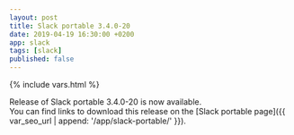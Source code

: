 ```yaml
---
layout: post
title: Slack portable 3.4.0-20
date: 2019-04-19 16:30:00 +0200
app: slack
tags: [slack]
published: false
---
```

{% include vars.html %}

Release of Slack portable 3.4.0-20 is now available.<br />
You can find links to download this release on the [Slack portable page]({{ var_seo_url | append: '/app/slack-portable/' }}).